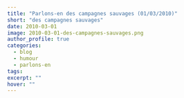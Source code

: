 ```yaml
---
title: "Parlons-en des campagnes sauvages (01/03/2010)"
short: "des campagnes sauvages"
date: 2010-03-01
image: 2010-03-01-des-campagnes-sauvages.png
author_profile: true
categories:
  - blog
  - humour
  - parlons-en
tags:
excerpt: ""
hover: ""
---
```

